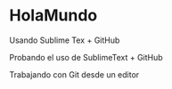 # HolaMundo

Usando Sublime Tex + GitHub

Probando el uso de SublimeText + GitHub

Trabajando con Git desde un editor